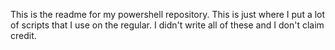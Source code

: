 This is the readme for my powershell repository. This is just where I put a lot of scripts that I use on the regular. I didn't write all of these and I don't claim credit.